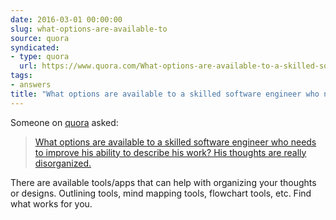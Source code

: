 ```yaml
---
date: 2016-03-01 00:00:00
slug: what-options-are-available-to
source: quora
syndicated:
- type: quora
  url: https://www.quora.com/What-options-are-available-to-a-skilled-software-engineer-who-needs-to-improve-his-ability-to-describe-his-work-His-thoughts-are-really-disorganized/answer/Roy-Tang
tags:
- answers
title: "What options are available to a skilled software engineer who needs to improve his ability to describe his work? His thoughts are really disorganized."
---
```


Someone on [quora](https://quora.com) asked:

> [What options are available to a skilled software engineer who needs to improve his ability to describe his work? His thoughts are really disorganized.](https://www.quora.com/What-options-are-available-to-a-skilled-software-engineer-who-needs-to-improve-his-ability-to-describe-his-work-His-thoughts-are-really-disorganized/answer/Roy-Tang)


There are available tools/apps that can help with organizing your thoughts or designs. Outlining tools, mind mapping tools, flowchart tools, etc. Find what works for you.